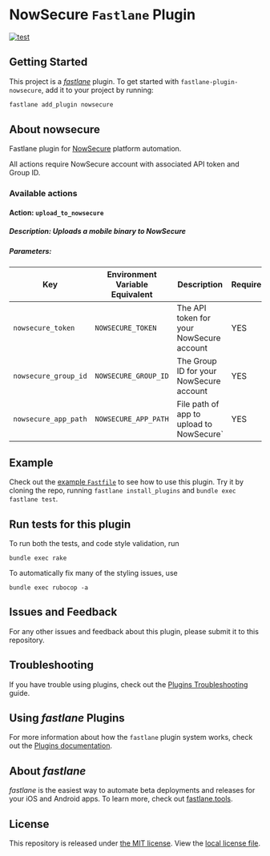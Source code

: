 # NowSecure `Fastlane` Plugin

<!-- [![fastlane Plugin Badge](https://rawcdn.githack.com/fastlane/fastlane/master/fastlane/assets/plugin-badge.svg)](https://rubygems.org/gems/fastlane-plugin-nowsecure) -->
[![test](https://github.com/warnermedia/fastlane-plugin-nowsecure/actions/workflows/test.yml/badge.svg)](https://github.com/warnermedia/fastlane-plugin-nowsecure/actions/workflows/test.yml)

## Getting Started

This project is a [_fastlane_](https://github.com/fastlane/fastlane) plugin. To get started with `fastlane-plugin-nowsecure`, add it to your project by running:

```bash
fastlane add_plugin nowsecure
```

## About nowsecure

Fastlane plugin for [NowSecure](https://www.nowsecure.com/) platform automation.

All actions require NowSecure account with associated API token and Group ID.

### Available actions

#### Action: `upload_to_nowsecure`

##### Description: Uploads a mobile binary to NowSecure

##### Parameters:

Key  | Environment Variable Equivalent | Description | Required?
------------- | ------------- | ------------- | -------------
`nowsecure_token`  | `NOWSECURE_TOKEN` | The API token for your NowSecure account | YES
`nowsecure_group_id`  | `NOWSECURE_GROUP_ID` | The Group ID for your NowSecure account | YES
`nowsecure_app_path`  | `NOWSECURE_APP_PATH` | File path of app to upload to NowSecure` | YES

## Example

Check out the [example `Fastfile`](fastlane/Fastfile) to see how to use this plugin. Try it by cloning the repo, running `fastlane install_plugins` and `bundle exec fastlane test`.

## Run tests for this plugin

To run both the tests, and code style validation, run

```
bundle exec rake
```

To automatically fix many of the styling issues, use
```
bundle exec rubocop -a
```

## Issues and Feedback

For any other issues and feedback about this plugin, please submit it to this repository.

## Troubleshooting

If you have trouble using plugins, check out the [Plugins Troubleshooting](https://docs.fastlane.tools/plugins/plugins-troubleshooting/) guide.

## Using _fastlane_ Plugins

For more information about how the `fastlane` plugin system works, check out the [Plugins documentation](https://docs.fastlane.tools/plugins/create-plugin/).

## About _fastlane_

_fastlane_ is the easiest way to automate beta deployments and releases for your iOS and Android apps. To learn more, check out [fastlane.tools](https://fastlane.tools).

## License

This repository is released under [the MIT license](https://en.wikipedia.org/wiki/MIT_License).  View the [local license file](./LICENSE).
